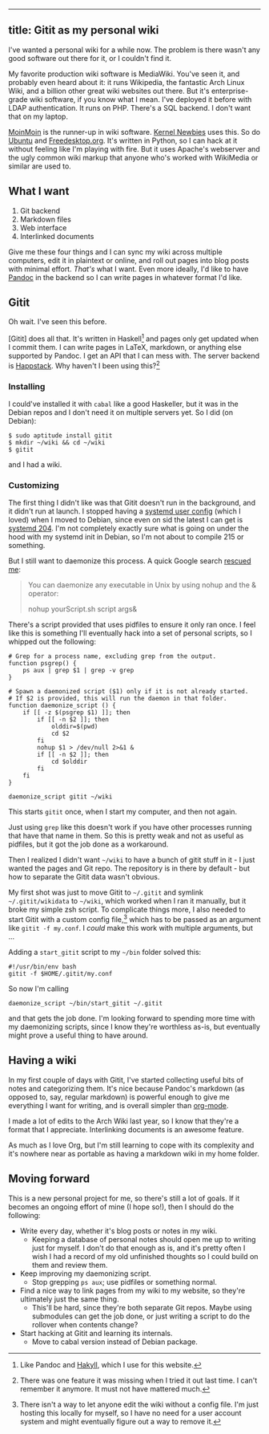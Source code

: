 ----
title: Gitit as my personal wiki
----

I've wanted a personal wiki for a while now. The problem is there wasn't any good software out there for it, or I couldn't find it.

My favorite production wiki software is MediaWiki. You've seen it, and probably even heard about it: it runs Wikipedia, the fantastic Arch Linux Wiki, and a billion other great wiki websites out there. But it's enterprise-grade wiki software, if you know what I mean. I've deployed it before with LDAP authentication. It runs on PHP. There's a SQL backend. I don't want that on my laptop.

[MoinMoin](http://moinmo.in/) is the runner-up in wiki software. [Kernel Newbies](http://kernelnewbies.org/) uses this. So do [Ubuntu](https://wiki.ubuntu.com/) and [Freedesktop.org](http://www.freedesktop.org/wiki/). It's written in Python, so I can hack at it without feeling like I'm playing with fire. But it uses Apache's webserver and the ugly common wiki markup that anyone who's worked with WikiMedia or similar are used to.

## What I want

1. Git backend
2. Markdown files
3. Web interface
4. Interlinked documents

Give me these four things and I can sync my wiki across multiple computers, edit it in plaintext or online, and roll out pages into blog posts with minimal effort. *That's* what I want. Even more ideally, I'd like to have [Pandoc](http://johnmacfarlane.net/pandoc/) in the backend so I can write pages in whatever format I'd like.

## Gitit

Oh wait. I've seen this before.

[Gitit] does all that. It's written in Haskell[^haskell] and pages only get updated when I commit them. I can write pages in LaTeX, markdown, or anything else supported by Pandoc. I get an API that I can mess with. The server backend is [Happstack](http://happstack.com/page/view-page-slug/1/happstack). Why haven't I been using this?[^features]

### Installing

I could've installed it with `cabal` like a good Haskeller, but it was in the Debian repos and I don't need it on multiple servers yet. So I did (on Debian):

```{.bash}
$ sudo aptitude install gitit
$ mkdir ~/wiki && cd ~/wiki
$ gitit
```

and I had a wiki.

### Customizing

The first thing I didn't like was that Gitit doesn't run in the background, and it didn't run at launch. I stopped having a [systemd user config](https://wiki.archlinux.org/index.php/Systemd/User) (which I loved) when I moved to Debian, since even on sid the latest I can get is [systemd 204](https://packages.debian.org/sid/systemd). I'm not completely exactly sure what is going on under the hood with my systemd init in Debian, so I'm not about to compile 215 or something.

But I still want to daemonize this process. A quick Google search [rescued me](http://stackoverflow.com/questions/525247/how-do-i-daemonize-an-arbitrary-script-in-unix):

> You can daemonize any executable in Unix by using nohup and the & operator:
>
>    nohup yourScript.sh script args&

There's a script provided that uses pidfiles to ensure it only ran once. I feel like this is something I'll eventually hack into a set of personal scripts, so I whipped out the following:

```{.bash}
# Grep for a process name, excluding grep from the output.
function psgrep() {
    ps aux | grep $1 | grep -v grep
}

# Spawn a daemonized script ($1) only if it is not already started.
# If $2 is provided, this will run the daemon in that folder.
function daemonize_script () {
    if [[ -z $(psgrep $1) ]]; then
        if [[ -n $2 ]]; then
            olddir=$(pwd)
            cd $2
        fi
        nohup $1 > /dev/null 2>&1 &
        if [[ -n $2 ]]; then
            cd $olddir
        fi
    fi
}

daemonize_script gitit ~/wiki
```

This starts `gitit` once, when I start my computer, and then not again.

Just using `grep` like this doesn't work if you have other processes running that have that name in them. So this is pretty weak and not as useful as pidfiles, but it got the job done as a workaround.

Then I realized I didn't want `~/wiki` to have a bunch of gitit stuff in it - I just wanted the pages and Git repo. The repository is in there by default - but how to separate the Gitit data wasn't obvious.

My first shot was just to move Gitit to `~/.gitit` and symlink `~/.gitit/wikidata` to `~/wiki`, which worked when I ran it manually, but it broke my simple zsh script. To complicate things more, I also needed to start Gitit with a custom config file,[^configfile] which has to be passed as an argument like `gitit -f my.conf`. I *could* make this work with multiple arguments, but ...

Adding a `start_gitit` script to my `~/bin` folder solved this:

```{.bash}
#!/usr/bin/env bash
gitit -f $HOME/.gitit/my.conf
```

So now I'm calling

```{.bash}
daemonize_script ~/bin/start_gitit ~/.gitit
```

and that gets the job done. I'm looking forward to spending more time with my daemonizing scripts, since I know they're worthless as-is, but eventually might prove a useful thing to have around.

## Having a wiki

In my first couple of days with Gitit, I've started collecting useful bits of notes and categorizing them. It's nice because Pandoc's markdown (as opposed to, say, regular markdown) is powerful enough to give me everything I want for writing, and is overall simpler than [org-mode](http://orgmode.org/).

I made a lot of edits to the Arch Wiki last year, so I know that they're a format that I appreciate. Interlinking documents is an awesome feature.

As much as I love Org, but I'm still learning to cope with its complexity and it's nowhere near as portable as having a markdown wiki in my home folder.

## Moving forward

This is a new personal project for me, so there's still a lot of goals. If it becomes an ongoing effort of mine (I hope so!), then I should do the following:

- Write every day, whether it's blog posts or notes in my wiki.
    - Keeping a database of personal notes should open me up to writing just for myself. I don't do that enough as is, and it's pretty often I wish I had a record of my old unfinished thoughts so I could build on them and review them.
- Keep improving my daemonizing script.
    - Stop grepping `ps aux`; use pidfiles or something normal.
- Find a nice way to link pages from my wiki to my website, so they're ultimately just the same thing.
    - This'll be hard, since they're both separate Git repos. Maybe using submodules can get the job done, or just writing a script to do the rollover when contents change?
- Start hacking at Gitit and learning its internals.
    - Move to cabal version instead of Debian package.

[^haskell]: Like Pandoc and [Hakyll](http://jaspervdj.be/hakyll/), which I use for this website.
[^features]: There was one feature it was missing when I tried it out last time. I can't remember it anymore. It must not have mattered much.
[^configfile]: There isn't a way to let anyone edit the wiki without a config file. I'm just hosting this locally for myself, so I have no need for a user account system and might eventually figure out a way to remove it.
